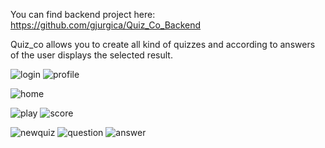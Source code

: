 You can find backend project here: https://github.com/gjurgica/Quiz_Co_Backend

Quiz_co allows you to create all kind of quizzes and  according to answers of the user displays the selected result. 

![login](https://user-images.githubusercontent.com/38158666/71438325-995be180-26f5-11ea-812d-e3deba6f7921.png)
![profile](https://user-images.githubusercontent.com/38158666/71481898-1c695e80-2800-11ea-872e-cfaf3420d3d1.png)


![home](https://user-images.githubusercontent.com/38158666/70546388-7c5cd580-1b6f-11ea-90c7-ab9aa33723cf.png)

![play](https://user-images.githubusercontent.com/38158666/70546490-ad3d0a80-1b6f-11ea-8a96-4d6fb645efd3.png)
![score](https://user-images.githubusercontent.com/38158666/71173737-c460b400-2263-11ea-840f-ff8b9df30286.png)

![newquiz](https://user-images.githubusercontent.com/38158666/70546557-ccd43300-1b6f-11ea-9b54-39205ce51b63.png)
![question](https://user-images.githubusercontent.com/38158666/70546633-ed03f200-1b6f-11ea-9f30-320ec67fea09.png)
![answer](https://user-images.githubusercontent.com/38158666/70546693-0a38c080-1b70-11ea-88cc-900eeaee1a7f.png)
